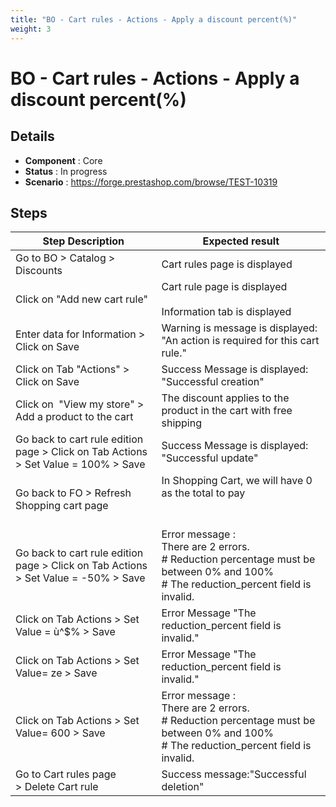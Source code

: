 ```yaml
---
title: "BO - Cart rules - Actions - Apply a discount percent(%)"
weight: 3
---
```


# BO - Cart rules - Actions - Apply a discount percent(%)
## Details
* **Component** : Core
* **Status** : In progress
* **Scenario** : https://forge.prestashop.com/browse/TEST-10319

## Steps
| Step Description | Expected result |
| ----- | ----- |
| Go to BO > Catalog > Discounts | Cart rules page is displayed |
| Click on "Add new cart rule" | Cart rule page is displayed<br><br>Information tab is displayed |
| Enter data for Information > Click on Save | Warning is message is displayed: "An action is required for this cart rule." |
| Click on Tab "Actions" > Click on Save | Success Message is displayed: "Successful creation" |
| Click on  "View my store" > Add a product to the cart | The discount applies to the product in the cart with free shipping |
| Go back to cart rule edition page > Click on Tab Actions > Set Value = 100% > Save | Success Message is displayed: "Successful update" |
| Go back to FO > Refresh Shopping cart page | In Shopping Cart, we will have 0 as the total to pay<br><br> <br>|Subtotal|€34.46|<br>|Discount(s)|-€34.46|<br>|Shipping |Free|<br>|Total (tax incl.)|€0.00|<br>|Test |-€34.46| |
| Go back to cart rule edition page > Click on Tab Actions > Set Value = -50% > Save | Error message : <br>There are 2 errors.<br> # Reduction percentage must be between 0% and 100%<br> # The reduction_percent field is invalid. |
| Click on Tab Actions > Set Value = ù^$% > Save | Error Message "The reduction_percent field is invalid." |
| Click on Tab Actions > Set Value= ze > Save | Error Message "The reduction_percent field is invalid." |
| Click on Tab Actions > Set Value= 600 > Save | Error message : <br>There are 2 errors.<br> # Reduction percentage must be between 0% and 100%<br> # The reduction_percent field is invalid. |
| Go to Cart rules page > Delete Cart rule | Success message:"Successful deletion" |
